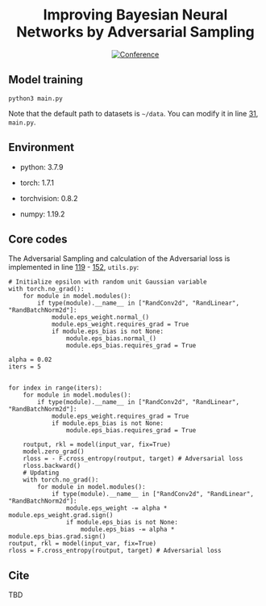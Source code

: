 <div align="center">
  
# Improving Bayesian Neural Networks by Adversarial Sampling
[![Conference](http://img.shields.io/badge/AAAI-2022-4b44ce.svg)](https://aaai.org/Conferences/AAAI-22/) 

</div>
  
## Model training

    python3 main.py
    
Note that the default path to datasets is `~/data`. You can modify it in line [31](https://github.com/AISIGSJTU/AS/blob/main/main.py#L31), `main.py`.

## Environment
- python: 3.7.9

- torch: 1.7.1

- torchvision: 0.8.2

- numpy: 1.19.2

## Core codes
    
The Adversarial Sampling and calculation of the Adversarial loss is implemented in line [119](https://github.com/AISIGSJTU/AS/blob/main/utils.py#L119) - [152](https://github.com/AISIGSJTU/AS/blob/main/utils.py#L152), `utils.py`:

    # Initialize epsilon with random unit Gaussian variable
    with torch.no_grad():
        for module in model.modules():
            if type(module).__name__ in ["RandConv2d", "RandLinear", "RandBatchNorm2d"]:
                module.eps_weight.normal_()
                module.eps_weight.requires_grad = True
                if module.eps_bias is not None:
                    module.eps_bias.normal_()
                    module.eps_bias.requires_grad = True

    alpha = 0.02
    iters = 5


    for index in range(iters):
        for module in model.modules():
            if type(module).__name__ in ["RandConv2d", "RandLinear", "RandBatchNorm2d"]:
                module.eps_weight.requires_grad = True
                if module.eps_bias is not None:
                    module.eps_bias.requires_grad = True

        routput, rkl = model(input_var, fix=True)
        model.zero_grad()
        rloss = - F.cross_entropy(routput, target) # Adversarial loss
        rloss.backward()
        # Updating
        with torch.no_grad():
            for module in model.modules():
                if type(module).__name__ in ["RandConv2d", "RandLinear", "RandBatchNorm2d"]:
                    module.eps_weight -= alpha * module.eps_weight.grad.sign()
                    if module.eps_bias is not None:
                        module.eps_bias -= alpha * module.eps_bias.grad.sign()
    routput, rkl = model(input_var, fix=True)
    rloss = F.cross_entropy(routput, target) # Adversarial loss
    
## Cite

TBD
